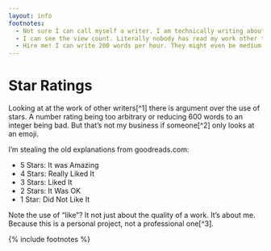 ```yaml
---
layout: info
footnotes:
  - Not sure I can call myself a writer. I am technically writing about art but not writing with any art or technique.
  - I can see the view count. Literally nobody has read my work other than a friend I linked to this.
  - Hire me! I can write 200 words per hour. They might even be medium quality.
---
```


# Star Ratings

Looking at at the work of other writers[^1] there is argument over the use of stars. A number rating being too arbitrary or reducing 600 words to an integer being bad. But that’s not my business if someone[^2] only looks at an emoji.

I’m stealing the old explanations from goodreads.com:

* 5 Stars: It was Amazing
* 4 Stars: Really Liked It
* 3 Stars: Liked It
* 2 Stars: It Was OK
* 1 Star: Did Not Like It

Note the use of “like”? It not just about the quality of a work. It’s about me. Because this is a personal project, not a professional one[^3].

{% include footnotes %}

